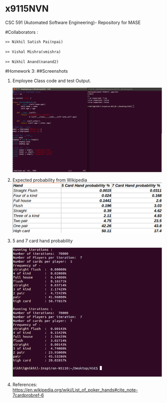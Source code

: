# x9115NVN
CSC 591 (Automated Software Engineering)- Repository for MASE

#Collaborators :

	>> Nikhil Satish Pai(npai)

	>> Vishal Mishra(vmishra)

	>> Nikhil Anand(nanand2)

#Homework 3:
##Screenshots

1. Employee Class code and test Output.

	![soemTExt](./images/class.png)

2. Expected probability from Wikipedia  
   ![soemTExt](./images/poker_prob.png)

3. 5 and 7 card hand probability  

   ![soemTExt](./images/poker_pout.png)

5. References:  
   https://en.wikipedia.org/wiki/List_of_poker_hands#cite_note-7cardprobref-6  	
   
